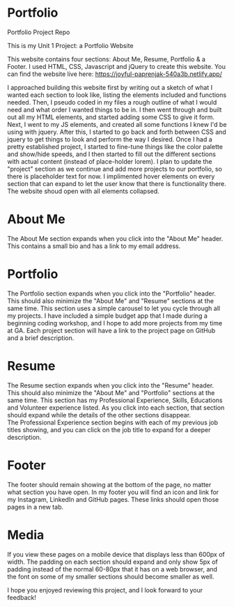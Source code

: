 # Portfolio
Portfolio Project Repo

This is my Unit 1 Project: a Portfolio Website

This website contains four sections: About Me, Resume, Portfolio & a Footer.  I used HTML, CSS, Javascript and jQuery to create this website.
You can find the website live here: https://joyful-paprenjak-540a3b.netlify.app/ 

I approached building this website first by writing out a sketch of what I wanted each section to look like, listing the elements included and functions needed.  Then, I pseudo coded in my files a rough outline of what I would need and what order I wanted things to be in.  I then went through and built out all my HTML elements, and started adding some CSS to give it form.  Next, I went to my JS elements, and created all some functions I knew I'd be using with jquery.  After this, I started to go back and forth between CSS and jquery to get things to look and perform the way I desired.  Once I had a pretty established project, I started to fine-tune things like the color palette and show/hide speeds, and I then started to fill out the different sections with actual content (instead of place-holder lorem).  I plan to update the "project" section as we continue and add more projects to our portfolio, so there is placeholder text for now.  I implimented hover elements on every section that can expand to let the user know that there is functionality there.  The website shoud open with all elements collapsed.

# About Me

The About Me section expands when you click into the "About Me" header.  This contains a small bio and has a link to my email address.

# Portfolio

The Portfolio section expands when you click into the "Portfolio" header.  This should also minimize the "About Me" and "Resume" sections at the same time.  This section uses a simple carousel to let you cycle through all my projects. I have included a simple budget app that I made during a beginning coding workshop, and I hope to add more projects from my time at GA.  Each project section will have a link to the project page on GitHub and a brief description.

# Resume 

The Resume section expands when you click into the "Resume" header.  This should also minimize the "About Me" and "Portfolio" sections at the same time.
This section has my Professional Experience, Skills, Educations and Volunteer experience listed.
As you click into each section, that section should expand while the details of the other sections disappear.  
The Professional Experience section begins with each of my previous job titles showing, and you can click on the job title to expand for a deeper description.

# Footer

The footer should remain showing at the bottom of the page, no matter what section you have open.
In my footer you will find an icon and link for my Instagram, LinkedIn and GitHub pages.
These links should open those pages in a new tab.

# Media
If you view these pages on a mobile device that displays less than 600px of width.
The padding on each section should expand and only show 5px of padding instead of the normal 60-80px that it has on a web browser, and the font on some of my smaller sections should become smaller as well.

I hope you enjoyed reviewing this project, and I look forward to your feedback!